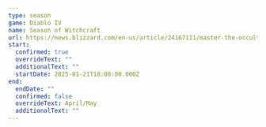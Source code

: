```yaml
---
type: season
game: Diablo IV
name: Season of Witchcraft
url: https://news.blizzard.com/en-us/article/24167111/master-the-occult-in-season-of-witchcraft
start:
  confirmed: true
  overrideText: ""
  additionalText: ""
  startDate: 2025-01-21T18:00:00.000Z
end:
  endDate: ""
  confirmed: false
  overrideText: April/May
  additionalText: ""
---
```

